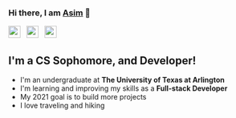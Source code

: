 ### Hi there, I am [Asim](https://www.asimregmi.com/) :wave:

<img height="24" width="24" src="https://cdn.jsdelivr.net/npm/simple-icons@v4/icons/linkedin.svg" />&nbsp;&nbsp;&nbsp;<img height="24" width="24" src="https://cdn.jsdelivr.net/npm/simple-icons@v4/icons/github.svg" />&nbsp;&nbsp;&nbsp;<img height="24" width="24" src="https://cdn.jsdelivr.net/npm/simple-icons@v4/icons/twitter.svg" />

## I'm a CS Sophomore, and Developer!
- I'm an undergraduate at **The University of Texas at Arlington**
- I'm learning and improving my skills as a **Full-stack Developer**
- My 2021 goal is to build more projects
- I love traveling and hiking







<!---
asimregmi/asimregmi is a ✨ special ✨ repository because its `README.md` (this file) appears on your GitHub profile.
You can click the Preview link to take a look at your changes.
--->

